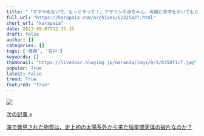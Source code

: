 ```yaml
---
title: "「ママやめないで、もっとやって！」アザラシの赤ちゃん、母親に背中をかいてもらってうっとろりん : カラパイア"
full_url: "https://karapaia.com/archives/52325427.html"
short_url: "karapaia"
date: 2023-09-07T12:35:35
draft: false
author: []
categories: []
tags: ['母親', '背中']
keywords: []
thumbnail: "https://livedoor.blogimg.jp/maranda/imgs/0/3/0358f1c7.jpg"
popular: True
latest: False
trend: True
featured: "True"
---
```


![](https://livedoor.blogimg.jp/maranda/imgs/0/3/0358f1c7.jpg)

<a href='https://karapaia.com/archives/52325411.html'> <p class='inner'> <p class='h'>次の記事 »</p> <p class='t'>海で発見された物質は、史上初の太陽系外から来た恒星間天体の破片なのか？</p> </p> </a> 